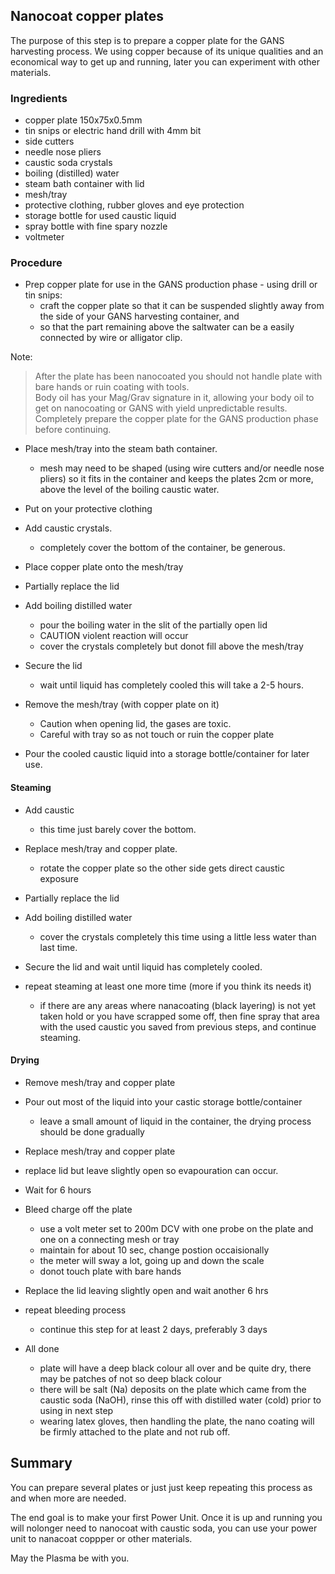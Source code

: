 ## Nanocoat copper plates

The purpose of this step is to prepare a copper plate for the GANS harvesting process.  We using  copper because of its unique qualities and an economical way to get up and running, later you can experiment with other materials.

### Ingredients
  - copper plate 150x75x0.5mm
  - tin snips or electric hand drill with 4mm bit
  - side cutters
  - needle nose pliers
  - caustic soda crystals
  - boiling (distilled) water
  - steam bath container with lid
  - mesh/tray
  - protective clothing, rubber gloves and eye protection
  - storage bottle for used caustic liquid
  - spray bottle with fine spary nozzle
  - voltmeter


### Procedure

* Prep copper plate for use in the GANS production phase - using drill or tin snips:
  - craft the copper plate so that it can be suspended slightly away from the side of your GANS harvesting container, and
  - so that the part remaining above the saltwater can be a easily connected by wire or alligator clip. 

Note: 
> After the plate has been nanocoated you should not handle plate with bare hands or ruin coating with tools.  
> Body oil has your Mag/Grav signature in it, allowing your body oil to get on nanocoating or GANS with yield unpredictable results.  
> Completely prepare the copper plate for the GANS production phase before continuing.  

* Place mesh/tray into the steam bath container.
  - mesh may need to be shaped (using wire cutters and/or needle nose pliers) so it fits in the container and keeps the plates 2cm or more, above the level of the boiling caustic water.

* Put on your protective clothing

* Add caustic crystals.
  - completely cover the bottom of the container, be generous.

* Place copper plate onto the mesh/tray

* Partially replace the lid

* Add boiling distilled water
  - pour the boiling water in the slit of the partially open lid
  - CAUTION violent reaction will occur
  - cover the crystals completely but donot fill above the mesh/tray

* Secure the lid 
  - wait until liquid has completely cooled this will take a 2-5 hours.

* Remove the mesh/tray (with copper plate on it)
  - Caution when opening lid, the gases are toxic. 
  - Careful with tray so as not touch or ruin the copper plate

* Pour the cooled caustic liquid into a storage bottle/container for later use.


#### Steaming
* Add caustic
  - this time just barely cover the bottom.

* Replace mesh/tray and copper plate.
  - rotate the copper plate so the other side gets direct caustic exposure 

* Partially replace the lid

* Add boiling distilled water
  - cover the crystals completely this time using a little less water than last time.

* Secure the lid and wait until liquid has completely cooled. 

* repeat steaming at least one more time (more if you think its needs it)
  - if there are any areas where nanacoating (black layering) is not yet taken hold or you have scrapped some off, then fine spray that area with the used caustic you saved from previous steps, and continue steaming. 


#### Drying
* Remove mesh/tray and copper plate 

* Pour out most of the liquid into your castic storage bottle/container
  - leave a small amount of liquid in the container, the drying process should be done gradually

* Replace mesh/tray and copper plate

* replace lid but leave slightly open so evapouration can occur.

* Wait for 6 hours

* Bleed charge off the plate
  - use a volt meter set to 200m DCV with one probe on the plate and one on a connecting mesh or tray
  - maintain for about 10 sec, change postion occaisionally
  - the meter will sway a lot, going up and down the scale
  - donot touch plate with bare hands

* Replace the lid leaving slightly open and wait another 6 hrs

* repeat bleeding process
  - continue this step for at least 2 days, preferably 3 days

* All done
  - plate will have a deep black colour all over and be quite dry, there may be patches of not so deep black colour
  - there will be salt (Na) deposits on the plate which came from the caustic soda (NaOH), rinse this off with distilled water (cold) prior to using in next step
  - wearing latex gloves, then handling the plate, the nano coating will be firmly attached to the plate and not rub off.


## Summary

You can prepare several plates or just just keep repeating this process as and when more are needed.

The end goal is to make your first Power Unit.  Once it is up and running you will nolonger need to nanocoat with caustic soda, you can use your power unit to nanacoat coppper or other materials.

May the Plasma be with you.

